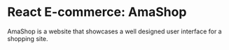 # React E-commerce: AmaShop

AmaShop is a website that showcases a well designed user interface for a shopping site.

